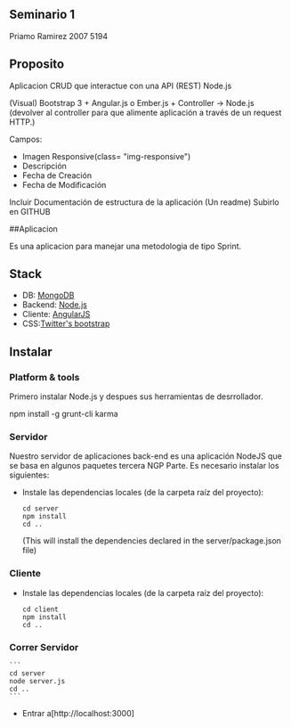 
## Seminario 1
Priamo Ramirez
2007 5194


## Proposito
Aplicacion CRUD que interactue con una API (REST) Node.js

(Visual) Bootstrap 3 + Angular.js o Ember.js + Controller -> Node.js (devolver al controller para que alimente aplicación a través de un request HTTP.)

Campos:

- Imagen Responsive(class= "img-responsive")
- Descripción
- Fecha de Creación
- Fecha de Modificación


Incluir Documentación de estructura de la aplicación (Un readme)
Subirlo en GITHUB

##Aplicacion

Es una aplicacion para manejar una metodologia de tipo Sprint.


## Stack

* DB: [MongoDB](http://www.mongodb.org/) 
* Backend: [Node.js](http://nodejs.org/)
* Cliente: [AngularJS](http://www.angularjs.org/)
* CSS:[Twitter's bootstrap](http://getbootstrap.com/)

## Instalar

### Platform & tools

Primero instalar Node.js y despues sus herramientas de desrrollador.

npm install -g grunt-cli karma

### Servidor

Nuestro servidor de aplicaciones back-end es una aplicación NodeJS que se basa en algunos paquetes tercera NGP Parte. Es necesario instalar los siguientes: 

* Instale las dependencias locales (de la carpeta raíz del proyecto):

    ```
    cd server
    npm install
    cd ..
    ```

  (This will install the dependencies declared in the server/package.json file)

### Cliente

* Instale las dependencias locales (de la carpeta raíz del proyecto):

    ```
    cd client
    npm install
    cd ..
    ```



### Correr Servidor

    ```
    cd server
    node server.js
    cd ..
    ```
* Entrar a[http://localhost:3000]
